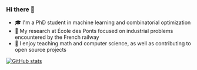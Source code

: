 ### Hi there 👋

- 🎓 I'm a PhD student in machine learning and combinatorial optimization
- 🚂 My research at École des Ponts focused on industrial problems encountered by the French railway
- 🏫 I enjoy teaching math and computer science, as well as contributing to open source projects

[![GitHub stats](https://github-readme-stats.vercel.app/api?username=gdalle&count_private=true&show_icons=true&theme=midnight-purple)](https://github.com/anuraghazra/github-readme-stats)
